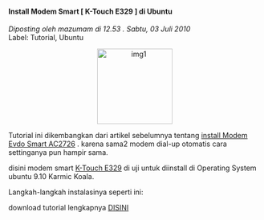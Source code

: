 #### Install Modem Smart [ K-Touch E329 ] di Ubuntu
_Diposting oleh mazumam di 12.53 . Sabtu, 03 Juli 2010_
<br>
Label: Tutorial, Ubuntu

<p align="center">
	<img src="./posts/2010-07-03-install-modem-smart-k-touch-e329-di/1259565981+(copy).jpg" height="150px" alt="img1">
</p> 

Tutorial ini dikembangkan dari artikel sebelumnya tentang [install  Modem Evdo Smart AC2726](http://www.doscom.org/2010/03/modem-evdo-smart-ac2726-di-linux.html) . karena sama2 modem dial-up otomatis cara settinganya pun hampir sama. 

disini modem smart [K-Touch E329](http://www.mazumam.web.id/2010/06/install-modem-smart-k-touch-e329-di.html) di uji untuk diinstall  di Operating System ubuntu 9.10 Karmic Koala. 

Langkah-langkah instalasinya seperti ini:

download tutorial lengkapnya [DISINI](http://www.mazumam.web.id/2010/06/install-modem-smart-k-touch-e329-di.html)
